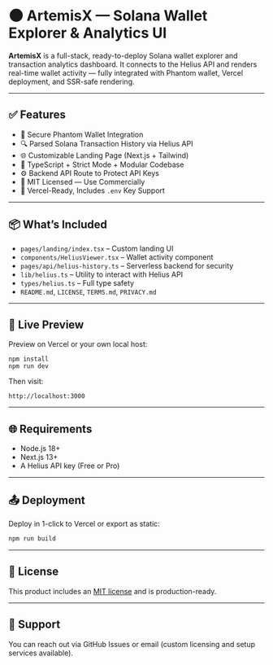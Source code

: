 
# 🌑 ArtemisX — Solana Wallet Explorer & Analytics UI

**ArtemisX** is a full-stack, ready-to-deploy Solana wallet explorer and transaction analytics dashboard. It connects to the Helius API and renders real-time wallet activity — fully integrated with Phantom wallet, Vercel deployment, and SSR-safe rendering.

---

## ✅ Features

- 🔐 Secure Phantom Wallet Integration
- 🔍 Parsed Solana Transaction History via Helius API
- 🌐 Customizable Landing Page (Next.js + Tailwind)
- 🧠 TypeScript + Strict Mode + Modular Codebase
- ⚙️ Backend API Route to Protect API Keys
- 💼 MIT Licensed — Use Commercially
- 🚀 Vercel-Ready, Includes `.env` Key Support

---

## 📦 What’s Included

- `pages/landing/index.tsx` – Custom landing UI
- `components/HeliusViewer.tsx` – Wallet activity component
- `pages/api/helius-history.ts` – Serverless backend for security
- `lib/helius.ts` – Utility to interact with Helius API
- `types/helius.ts` – Full type safety
- `README.md`, `LICENSE`, `TERMS.md`, `PRIVACY.md`

---

## 🧪 Live Preview

Preview on Vercel or your own local host:

```
npm install
npm run dev
```

Then visit:
```
http://localhost:3000
```

---

## 🌐 Requirements

- Node.js 18+
- Next.js 13+
- A Helius API key (Free or Pro)

---

## 📤 Deployment

Deploy in 1-click to Vercel or export as static:

```bash
npm run build
```

---

## 📃 License

This product includes an [MIT license](../LICENSE) and is production-ready.

---

## 💬 Support

You can reach out via GitHub Issues or email (custom licensing and setup services available).
